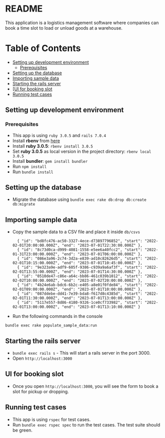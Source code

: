 # README

This application is a logistics management software where companies can book a time slot to load or unload goods at a warehouse.

Table of Contents
=================
* [Setting up development environment](#setting-up-development-environment)
  * [Prerequisites](#prerequisites)
* [Setting up the database](#setting-up-the-database)
* [Importing sample data](#importing-sample-data)
* [Starting the rails server](#starting-the-rails-server)
* [[UI for booking slot](#ui-for-booking-slot)
* [Running test cases](#running-test-cases)



## Setting up development environment

### Prerequisites

* This app is using `ruby 3.0.5` and `rails 7.0.4`
* Install **rbenv** from [here](https://www.digitalocean.com/community/tutorials/how-to-install-ruby-on-rails-with-rbenv-on-ubuntu-14-04)
* Install **ruby 3.0.5**: `rbenv install 3.0.5`
* Set **ruby 3.0.5** as local version in the project directory: `rbenv local 3.0.5`
* Install **bundler**: `gem install bundler`
* Run `npm install`
* Run `bundle install`

## Setting up the database

* Migrate the database using `bundle exec rake db:drop db:create db:migrate`

## Importing sample data

* Copy the sample data to a CSV file and place it inside `db/csvs`
  ```
	{ "id": "bd8fc476-ac50-3327-4ece-d73897796852", "start": "2022-02-01T20:00:00.000Z", "end": "2023-07-01T22:30:00.000Z" },
	{ "id": "8c73d0ca-d999-4081-1558-e5ee6a40fcc2", "start": "2022-01-31T23:00:00.000Z", "end": "2023-07-01T06:00:00.000Z" },
	{ "id": "086e3a96-2c74-3d2a-e839-ad10c82626d5", "start": "2022-02-01T10:15:00.000Z", "end": "2023-07-01T10:45:00.000Z" },
	{ "id": "9e323a9e-adf9-605f-9386-c939a9a6af3f", "start": "2022-02-01T13:55:00.000Z", "end": "2023-07-01T14:30:00.000Z" },
	{ "id": "0510de47-c86e-a64c-bb86-461c039b1012", "start": "2022-02-02T10:00:00.000Z", "end": "2023-07-02T20:00:00.000Z" },
	{ "id": "4b24e6ab-bdc6-6b2c-e405-a8e01f0fde84", "start": "2022-02-01T09:00:00.000Z", "end": "2023-07-01T10:00:00.000Z" },
	{ "id": "087ddebe-dd41-7e39-bda8-f617d8c4385d", "start": "2022-02-01T11:30:00.000Z", "end": "2023-07-01T13:00:00.000Z" },
	{ "id": "5117e557-8d86-4180-9326-1ce0cf733982", "start": "2022-02-01T13:00:00.000Z", "end": "2023-07-01T13:10:00.000Z" }
  ```
* Run the following commands in the console
```
bundle exec rake populate_sample_data:run
```

## Starting the rails server

* `bundle exec rails s` - This will start a rails server in the port 3000.
* Open `http://localhost:3000`

## UI for booking slot

* Once you open `http://localhost:3000`, you will see the form to book a slot for pickup or dropping.

## Running test cases

* This app is using `rspec` for test cases.
* Run `bundle exec rspec spec` to run the test cases. The test suite should be green.
